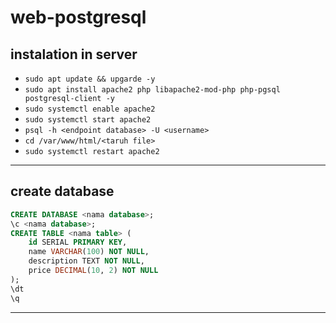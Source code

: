 # web-postgresql
## instalation in server 
- ```sudo apt update && upgarde -y```
- ```sudo apt install apache2 php libapache2-mod-php php-pgsql postgresql-client -y```
- ```sudo systemctl enable apache2```
- ```sudo systemctl start apache2```
- ```psql -h <endpoint database> -U <username>```
- ```cd /var/www/html/<taruh file>```
- ```sudo systemctl restart apache2```
---
## create database
```sql
CREATE DATABASE <nama database>;
\c <nama database>;
CREATE TABLE <nama table> (
    id SERIAL PRIMARY KEY,
    name VARCHAR(100) NOT NULL,
    description TEXT NOT NULL,
    price DECIMAL(10, 2) NOT NULL
);
\dt
\q
```
---

